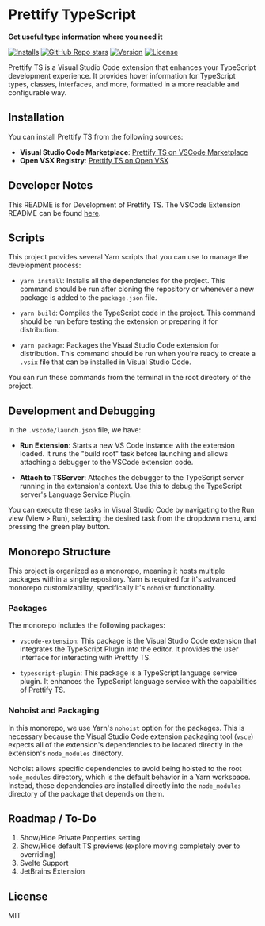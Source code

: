 # Prettify TypeScript

**Get useful type information where you need it**

[![Installs](https://img.shields.io/vscode-marketplace/i/MylesMurphy.prettify-ts)](https://marketplace.visualstudio.com/items?itemName=MylesMurphy.prettify-ts)
[![GitHub Repo stars](https://img.shields.io/github/stars/mylesmmurphy/prettify-ts?style=social)](https://github.com/mylesmmurphy/prettify-ts)
[![Version](https://img.shields.io/vscode-marketplace/v/MylesMurphy.prettify-ts)](https://marketplace.visualstudio.com/items?itemName=MylesMurphy.prettify-ts)
[![License](https://img.shields.io/github/license/mylesmmurphy/prettify-ts)](https://github.com/mylesmmurphy/prettify-ts/blob/main/LICENSE)

Prettify TS is a Visual Studio Code extension that enhances your TypeScript development experience. It provides hover information for TypeScript types, classes, interfaces, and more, formatted in a more readable and configurable way.

## Installation

You can install Prettify TS from the following sources:

- **Visual Studio Code Marketplace**: [Prettify TS on VSCode Marketplace](https://marketplace.visualstudio.com/items?itemName=MylesMurphy.prettify-ts)
- **Open VSX Registry**: [Prettify TS on Open VSX](https://open-vsx.org/extension/MylesMurphy/prettify-ts)

## Developer Notes

This README is for Development of Prettify TS. The VSCode Extension README can be found [here](./packages/vscode-extension/README.md).

## Scripts

This project provides several Yarn scripts that you can use to manage the development process:

- `yarn install`: Installs all the dependencies for the project. This command should be run after cloning the repository or whenever a new package is added to the `package.json` file.

- `yarn build`: Compiles the TypeScript code in the project. This command should be run before testing the extension or preparing it for distribution.

- `yarn package`: Packages the Visual Studio Code extension for distribution. This command should be run when you're ready to create a `.vsix` file that can be installed in Visual Studio Code.

You can run these commands from the terminal in the root directory of the project.

## Development and Debugging

In the `.vscode/launch.json` file, we have:

- **Run Extension**: Starts a new VS Code instance with the extension loaded. It runs the "build root" task before launching and allows attaching a debugger to the VSCode extension code.

- **Attach to TSServer**: Attaches the debugger to the TypeScript server running in the extension's context. Use this to debug the TypeScript server's Language Service Plugin.

You can execute these tasks in Visual Studio Code by navigating to the Run view (View > Run), selecting the desired task from the dropdown menu, and pressing the green play button.

## Monorepo Structure

This project is organized as a monorepo, meaning it hosts multiple packages within a single repository. Yarn is required for it's advanced monorepo customizability, specifically it's `nohoist` functionality.

### Packages

The monorepo includes the following packages:

- `vscode-extension`: This package is the Visual Studio Code extension that integrates the TypeScript Plugin into the editor. It provides the user interface for interacting with Prettify TS.

- `typescript-plugin`: This package is a TypeScript language service plugin. It enhances the TypeScript language service with the capabilities of Prettify TS.

### Nohoist and Packaging

In this monorepo, we use Yarn's `nohoist` option for the packages. This is necessary because the Visual Studio Code extension packaging tool (`vsce`) expects all of the extension's dependencies to be located directly in the extension's `node_modules` directory.

Nohoist allows specific dependencies to avoid being hoisted to the root `node_modules` directory, which is the default behavior in a Yarn workspace. Instead, these dependencies are installed directly into the `node_modules` directory of the package that depends on them.

## Roadmap / To-Do

1. Show/Hide Private Properties setting
2. Show/Hide default TS previews (explore moving completely over to overriding)
3. Svelte Support
4. JetBrains Extension

## License

MIT
